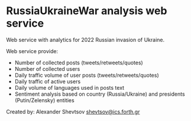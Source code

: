 # RussiaUkraineWar analysis web service 
Web service with analytics for 2022 Russian invasion of Ukraine.

Web service provide:
- Number of collected posts (tweets/retweets/quotes)
- Number of collected users
- Daily traffic volume of user posts (tweets/retweets/quotes)
- Daily traffic of active users
- Daily volume of languages used in posts text
- Sentiment analysis based on country (Russia/Ukraine) and presidents (Putin/Zelensky) entities

Created by: Alexander Shevtsov shevtsov@ics.forth.gr
